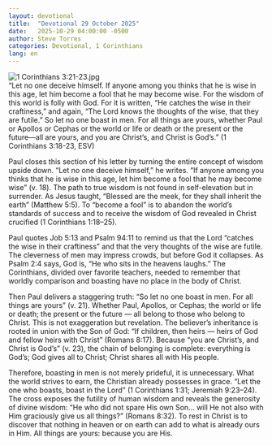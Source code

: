 ```yaml
---
layout: devotional
title:  "Devotional 29 October 2025"
date:   2025-10-29 04:00:00 -0500
author: Steve Torres
categories: Devotional, 1 Corinthians
lang: en
---
```

<img src="https://sitemedia.esteeb.com/file/esteebcomsitemedia/devotional_images/1-Corinthians/1Cor-3_21-23.jpg?raw=true" alt="1 Corinthians 3:21-23.jpg" style="max-width: 100%; height: auto;">

<div class="scripture">
  “Let no one deceive himself. If anyone among you thinks that he is wise in this age, let him become a fool that he may become wise. For the wisdom of this world is folly with God. For it is written, “He catches the wise in their craftiness,” and again, “The Lord knows the thoughts of the wise, that they are futile.” So let no one boast in men. For all things are yours, whether Paul or Apollos or Cephas or the world or life or death or the present or the future—all are yours, and you are Christ’s, and Christ is God’s.” (1 Corinthians 3:18-23, ESV)
</div>

Paul closes this section of his letter by turning the entire concept of wisdom upside down. “Let no one deceive himself,” he writes. “If anyone among you thinks that he is wise in this age, let him become a fool that he may become wise” (v. 18). The path to true wisdom is not found in self-elevation but in surrender. As Jesus taught, “Blessed are the meek, for they shall inherit the earth” (Matthew 5:5). To “become a fool” is to abandon the world’s standards of success and to receive the wisdom of God revealed in Christ crucified (1 Corinthians 1:18–25).

Paul quotes Job 5:13 and Psalm 94:11 to remind us that the Lord “catches the wise in their craftiness” and that the very thoughts of the wise are futile. The cleverness of men may impress crowds, but before God it collapses. As Psalm 2:4 says, God is, “He who sits in the heavens laughs.” The Corinthians, divided over favorite teachers, needed to remember that worldly comparison and boasting have no place in the body of Christ.

Then Paul delivers a staggering truth: “So let no one boast in men. For all things are yours” (v. 21). Whether Paul, Apollos, or Cephas; the world or life or death; the present or the future — all belong to those who belong to Christ. This is not exaggeration but revelation. The believer’s inheritance is rooted in union with the Son of God: “If children, then heirs — heirs of God and fellow heirs with Christ” (Romans 8:17). Because “you are Christ’s, and Christ is God’s” (v. 23), the chain of belonging is complete: everything is God’s; God gives all to Christ; Christ shares all with His people.

Therefore, boasting in men is not merely prideful, it is unnecessary. What the world strives to earn, the Christian already possesses in grace. “Let the one who boasts, boast in the Lord” (1 Corinthians 1:31; Jeremiah 9:23–24). The cross exposes the futility of human wisdom and reveals the generosity of divine wisdom: “He who did not spare His own Son… will He not also with Him graciously give us all things?” (Romans 8:32). To rest in Christ is to discover that nothing in heaven or on earth can add to what is already ours in Him. All things are yours: because you are His.
